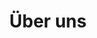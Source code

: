 ---
title: "Über uns"
layout: 'about'
hero:
    title: 'Über uns'
    subtitle: 'Digital denken von Anfang an'
    text: |
        Das Projekt „Digital and Data Literacy in Teaching Lab“ (DDLitLab) ist ein fachübergreifendes und hochschulweites Vorhaben der Universität Hamburg, das von August 2021 bis Dezember 2025 von der *Stiftung Innovation in der Hochschullehre* mit einem Fördervolumen von knapp 5 Mio. Euro gefördert wird. Ziel ist es, die Vermittlung digitaler und datenbezogener Kompetenzen sowohl bei *Studierenden aller Fachrichtungen* als auch bei *Lehrenden* systematisch zu stärken und neue Impulse für innovative Lehre an der Universität Hamburg zu setzen.
    
        Im Mittelpunkt steht, Studierende zu befähigen, digitale Technologien reflektiert zu nutzen und datenbasierte Prozesse kritisch zu bewerten. Lehrende werden darin unterstützt, *digitale und hybride Formate* didaktisch sinnvoll in ihre Curricula zu integrieren. Zentrale Angebote sind das interdisziplinäre Grundlagenprogramm <a href="/datenwelten">Datenwelten</a>, das <a href="/lehrlabor">Data Literacy Lehrlabor</a>, <a href="/studiprojekte">Studi-Projekte</a> sowie die <a href="/gkicommunity">gKI Community</a>. Ergänzt wird das Portfolio durch das <a href="https://www.uni-hamburg.de/lehre-navi/lehrende.html">Lehre-Navi</a>, das Qualifizierung und Beratung zur digitalen und hybriden Hochschullehre bündelt.

        Mit dem Abschluss des Projekts Ende 2025 stehen die hier entwickelten Materialien und Konzepte als Ressource für die Weiterentwicklung der digitalen und datenbezogenen Hochschullehre an der Universität Hamburg und darüber hinaus zur Verfügung. Die Erfahrungen des DDLitLab sollen langfristig zur *Verankerung und Förderung von Data Literacy als Schlüsselkompetenz* an der Universität beitragen.
timeline:
    title: 'Zeitstrahl'
    subtitle: 'Unsere Geschichte'
    items:
        - date: 'August 2021'
          title: 'Kick-Off DDLitLab'
          # content: 'Das DDLitLab startet offiziell mit einem Kick-Off-Event, bei dem die Ziele und Visionen des Projekts vorgestellt werden. Das Team trifft sich, um die nächsten Schritte zu planen und die Zusammenarbeit zu koordinieren.'
          type: 'event'
        - date: 'Oktober 2021'
          title: 'Start Datenwelten I'
          content: 'Die <a href="/datenwelten/">Ringvorlesung</a> geht im Wintersemester in die erste Runde.'
          type: 'event'
        - date: '2022'
          title: '2022'
          type: 'period'
        - date: 'April 2022'
          title: 'Start Datenwelten II + Lehrlabor Runde 1'
          content: 'Die <a href="/datenwelten/">Ringvorlesung</a> geht im Sommersemester in die zweite Runde. <br> Zusätzlich startet das <a href="/lehrlabor/">Data Literacy Lehrlabor</a>, bei dem das DDLitLab innovative digitale und hybride Lehrprojekte für maximal 12 Monate unterstützt.'
          type: 'event'
        - date: 'Mai 2022'
          title: 'Start DDLitLab Lecture Series'
          content: 'Um in einen lebhaften Austausch mit Interessierten zu treten und die Diskussion rund um das Thema Daten- und Digitalkompetenzen an der Universität Hamburg anzuregen, beginnt die *DDLitLab Lecture Series* im Mai 2022.'
          type: 'event'
        - date: 'Oktober 2022'
          title: 'Studi-Projekte Runde 1'
          content: 'In der ersten Ausschreibungsrunde der <a href="/studiprojekte/">studentischen Forschungsgruppen</a> mit Schwerpunkt Data Literacy werden acht Projekte aus verschiedenen Fakultäten gefördert. Damit unterstützt das DDLitLab Studierende aller Fächer, ihre Digital- und Datenkompetenzen im Rahmen eigenständiger Projekte aufzubauen und sich zusätzliche Fertigkeiten im wissenschaftlichen Arbeiten und forschenden Lernen anzueignen.'
          type: 'event'
        - date: 'Dezember 2022'
          title: 'Launch Lehre-Navi'
          content: 'Das <a href="https://www.uni-hamburg.de/lehre-navi/lehrende.html" target="_blank">Lehre-Navi</a> enthält Selbstlernmaterialen, Veranstaltungen und andere Angebote für (digitale) Lehre und richtet sich an alle Lehrenden der Universität Hamburg.'
          type: 'event'
        - date: '2023'
          title: '2023'
          type: 'period'
        - date: 'April 2023'
          title: 'Lehrlabor + Studi-Projekte Runde 2'
          content: 'In der zweiten Förderungsrunde werden im <a href="/lehrlabor/">Lehrlabor</a> 21 Lehrprojekte und sechs <a href="/studiprojekte/">Studi-Projekte</a> gefördert.'
          type: 'event'
        - date: 'Juli 2023'
          title: 'Auftakt KI Hands-On'
          content: 'Generative KI-Tools wie ChatGPT und Co. werfen nicht nur an der Universität Hamburg viele Fragen auf – von grundlegenden Zielen der Hochschulbildung über neue praktische Gestaltungsmöglichkeiten der eigenen Lehre bis hin zu konkreten prüfungsrechtlichen Aspekten. Unsere Veranstaltungsreihe und Community of Practice „KI Hands-On" nimmt genau diese Aspekte in den Blick.'
          type: 'event'
        - date: 'September 2023'
          title: 'Publikation ChatGPT and Me'
          content: 'Im Juli 2023 wird eine Online-Umfrage zum Einsatz generativer KI an der Universität Hamburg durchgeführt. Über 1.500 Mitglieder der Universität Hamburg beteiligen sich und ermöglichen dadurch erste Einblicke in die neue Lebensrealität mit generativer KI an der Hochschule.'
          type: 'event'
        - date: 'Oktober 2023'
          title: 'Studi-Projekte Runde 3 + Start Datenwelten Übung'
          content: 'In der 3. Ausschreibungsrunde der studentischen Forschungsgruppen mit Schwerpunkt Data Literacy 2023/24 werden 10 Studierendenprojekte aus unterschiedlichen Fakultäten und Studiengängen gefördert. In der vorlesungsbegleiteten Übung der „Datenwelten" lernen Studierende die Grundlagen der Statistiksoftware R für die Datenanalyse kennen. Dabei arbeiten sie mit öffentlichen oder persönlichen Daten und führen ein eigenes kritisches Datenprojekt durch.'
          type: 'event'
        - date: '2024'
          title: '2024'
          type: 'period'
        - date: 'August 2024'
          title: 'Fortführung des Lehrlabors als CDTL'
          content: 'Mit der dritten Förderrunde des Data Literacy Lehrlabors 2024/25 wird die Zusammenführung und Verstetigung eines der Kernvorhaben des DDLitLab mit dem Hub of Computing and Data Science (HCDS) in den Blick genommen.'
          type: 'event'
        - date: 'Oktober 2024'
          title: 'Studi-Projekte Runde 4 + ChatGPT and me 2.0'
          content: 'Im Juli 2024 haben wir die Erhebung zu „ChatGPT & me 2.0" über die Lebensrealität mit generativer KI an der Uni Hamburg durchgeführt. Diese wurde dann im Oktober als Forschungsbericht veröffentlicht. In der 4. Ausschreibungsrunde der studentischen Forschungsgruppen mit Schwerpunkt Data Literacy 2024/25 werden sieben Studierendenprojekte aus unterschiedlichen Fakultäten und Studiengängen gefördert.'
          type: 'event'
        - date: '2025'
          title: '2025'
          type: 'period'
        - date: 'September 2025'
          title: 'Publikation ChatGPT and Me 3.0'
          content: 'Im Juli 2025 haben wir die Erhebung zu „ChatGPT & me 3.0" über die Lebensrealität mit generativer KI an der Uni Hamburg durchgeführt. Diese wird dann im September als Forschungsbericht veröffentlicht.'
          type: 'event'
        - date: 'November 2025'
          title: 'Feierliche Abschlussveranstaltung'
          content: 'Nach viereinhalb Jahren DDLitLab feiern wir gemeinsam mit zahlreichen Gästen den erfolgreichen Abschluss unseres Projekts. Zusammen mit allen, die uns während der Projektlaufzeit begleitet haben, blicken wir auf die erreichten Meilensteine und Erfolge zurück.'
          type: 'event'
        - date: 'Dezember 2025'
          title: 'Projekt-Ende'
          type: 'event'
team:
    title: 'Unser Team'
    subtitle: 'Hier muss ein anderer Text hin'
    items:
        - name: "Prof. Dr. Katharina Kleinen-von Königslöw" 
          title: "Projektleitung"
          image: "/images/team/kvk.jpg"
          description: 
            - "Co-Sprecherin"
        - name: "Prof. Dr. Kai-Uwe Schnapp"
          title: "Projektleitung"
          image: "/images/team/schnapp_kai-uwe.jpg"
          description:
            - "Co-Sprecher"
        - name: "Prof. Dr. Gabi Reinmann"
          title: "Lenkungskreis"
          image: "/images/team/reinmann_gabi.jpg"
          description:
            - "Leitung Digital University Teaching Literacy (DUTy)"
        - name: "Prof. Dr. Sandra Sprenger"
          title: "Lenkungskreis"
          image: "/images/team/sprenger_sandra.jpg"
          description: 
            - "Leitung Data Literacy Education im Bereich Fachspezifik"
        - name: "Prof. Dr. Chris Biemann"
          title: "Lenkungskreis"
          image: "/images/team/biemann_chris.jpg"
          description:
            - "Wissenschaftliche Leitung des Hub of Computing and Data Science (HCDS)"
        - name: "Dr. Martin Semmann"
          title: "Lenkungskreis"
          image: "/images/team/semmann_martin.jpg"
          description:
            - "Geschäftsführende Leitung des HCDS" 
        - name: "Stephan Leible"
          title: "Wissenschaftlicher Mitarbeiter (DLE)"
          image: "/images/team/leible_stephan.png"
          description:
            - "Innovations- und Portfoliomanagement"
            - "Entwicklung und Auswahl von Methoden und Tools"
            - "Organisatorische und methodische Projektbegleitung"
        - name: "Moritz Kreinsen"
          title: "Wissenschaftlicher Mitarbeiter (DLE)"
          image: "/images/team/kreinsen_moritz.jpg"
          description:
            - "Koordination der fachspezifischen Data Literacy Education"
            - "Kommunikation"
            - "Web-Präsenz und Forschungsinformationssystem"
            - "Veranstaltungsorganisation"
        - name: "David Jacobs" 
          title: "Wissenschaftlicher Mitarbeiter (DLE)"
          image: "/images/team/david.png"
          description:
            - "Koordination Datenwelten & DLE-Koordination im Bereich Jupyter"
        - name: "Sören-Kristian Berger"
          title: "Wissenschaftlicher Mitarbeiter (DLE)"
          image: "/images/team/kristian-berger_soeren.png"
          description:
            - "Koordination der fachspezifischen Data Literacy Education"

        - name: "Mareike Bartels"
          title: "Wissenschaftliche Mitarbeiterin (DUTy)"
          image: "/images/team/default-character.png"
          description:
            - "Medientechnische LandingPage-Konzeption"
            - "Explikation von Erfahrungen und Wissen Lehrender aus der Lehrentwicklung"
            - "Netzwerkarbeit und Koordination der Zusammenarbeit mit Partner:innen"
        - name: "Julia Pawlowski"
          title: "Wissenschaftliche Mitarbeiterin (DUTy)"
          image: "/images/team/pawlowski_julia.png"
          description:
            - "Visuelle Aufbereitung und Gestaltung von Lehrmaterialien"
            - "Visuelle (Wissenschafts-)Kommunikation in digitalen Angeboten"
        - name: "Jennifer Preiß"
          title: "Wissenschaftliche Mitarbeiterin (DUTy)"
          image: "/images/team/preiss_jennifer.jpg"
          description:
            - "Didaktische Beratung" 
        - name: "Fridrun Freise"
          title: "Wissenschaftliche Mitarbeiterin (DUTy)"
          image: "/images/team/freise_fridrun.jpg"
          description: 
            - "Qualifizierung von Lehrenden und Studierenden im Bereich Künstliche Intelligenz"
        - name: "Carolin Reichert"
          title: "Wissenschaftliche Hilfskraft"
          image: "/images/team/default-character.png"
          description: 
            - "Gesamtkoordination"
        - name: "Felix Hartel"
          title: "Wissenschaftliche Hilfskraft" 
          image: "/images/team/hartel_felix.jpg"
          description:
            - "Gesamtkoordination"
        - name: "Mathilda Witte"
          title: "Studentische Hilfskraft" 
          image: "/images/team/witte_mathilda.jpg"
          description:
            - "DUTy-Team"
        - name: "Laura Aguilera Galeas"
          title: "Studentische Hilfskraft" 
          image: "/images/team/aguilera_laura.jpg"
          description:
            - "DUTy-Team"
        - name: "Julian Wichert"
          title: "Wissenschaftliche Hilfskraft" 
          image: "/images/team/default-character.png"
          description:
            - "Koordination Datenwelten"
        - name: "Prof. Dr. Ingrid Schirmer"
          title: "Lenkungskreis"
          image: "/images/team/schirmer_ingrid.jpg"
        - name: "Prof. Dr. Eva Bittner"
          title: "Lenkungskreis"
          image: "/images/team/bittner_eva.jpg"
        - name: "Prof. Dr. Mathias Fischer"
          title: "Lenkungskreis"
          image: "/images/team/fischer_mathias.jpg"
        - name: "Carolin Scharfenberg" 
          title: "Wissenschaftliche Mitarbeiterin"
          image: "/images/team/scharfenberg_carolin.jpg"
          description:
            - "Gesamtkoordination"
        - name: "Dr. Julia Niemann-Lenz" 
          title: "Wissenschaftliche Mitarbeiterin"
          image: "/images/team/niemann-lenz_julia.png"
          description:
            - "Gesamtkoordination & Koordination des fachübergreifenden DLE-Studienangebots"
        - name: "Nadia Blüthmann" 
          title: "Wissenschaftliche Mitarbeiterin"
          image: "/images/team/bluethmann_nadia.png"
          description:
            - "DUTy-Team"
        - name: "Sven Rehder" 
          title: "Technischer Mitarbeiter"
          image: "/images/team/rehder_sven.jpg"
          description:
            - "Medienproduktion"
        - name: "Eylem Tas" 
          title: "Wissenschaftliche Mitarbeiterin"
          image: "/images/team/tas_eylem.png"
          description:
            - "Koordination der DLE im Bereich Transfer"
        - name: "Güler Kocaman" 
          title: "Wissenschaftliche Hilfskraft"
        - name: "Max Ludzay" 
          title: "Studentische Hilfskraft"
        - name: "Hannes Klingler" 
          title: "Studentische Hilfskraft"
        - name: "Verena Beissel" 
          title: "Studentische Hilfskraft"
        - name: "Elisa Paepcke" 
          title: "Wissenschaftliche Hilfskraft"
        - name: "Jan Newiger"
          title: "Studentische Hilfskraft"
        - name: "Fabian Braun" 
          title: "Technischer Support"
        - name: "Meron Yemane" 
          title: "Technischer Support"
publications:
    title: 'Publikationen'
    subtitle: 'Unsere Veröffentlichungen'
    button: 'Weitere Publikationen aus dem DDLitLab'
    items:
        - title: 'ChatGPT & me 2.0' 
          subtitle: 'Eine Bestandsaufnahme im zweiten Jahr mit generativer KI an der Uni Hamburg' 
          authors: "Bartels, Freise, Hartel, Preiß" 
          link: "https://www.fis.uni-hamburg.de/publikationen/detail.html?id=c697518b-6089-4e7b-b6cd-3268f4054195" 
          date: "2024"
        - title: 'ChatGPT and me'
          subtitle: 'Erste Ergebnisse der quantitativen Auswertung einer Umfrage über die Lebensrealität mit generativer KI an der Universität Hamburg'
          authors: " Preiß, Bartels, Niemann-Lenz, Pawlowski, Schnapp"
          link: "https://www.fis.uni-hamburg.de/publikationen/detail.html?id=2f9b3671-1e45-428c-813c-c5d818d27516"
          date: "2023"
        - title: 'Datenwelten' 
          subtitle: 'Interdisziplinäre hochschulweite Ringvorlesungen zum Erwerb von Data Literacy' 
          authors: "Leible, Kreinsen, Scharfenberg, Niemann-Lenz, Schnapp" 
          link: "https://www.fis.uni-hamburg.de/publikationen/detail.html?id=3017697f-fcb5-4ec5-8786-09eb6313ff98" 
          date: "2023"
        - title: 'Early Education for Data Management Decisions' 
          subtitle: 'Ergebnisse der Teilnehmendenbefragung' 
          authors: "Jacob, Neumann, Schulz" 
          link: "https://doi.org/10.25592/uhhfdm.9844" 
          date: "2023"
        - title: 'Die Rolle der Informatik in der inter- und transdisziplinären Data Literacy Education' 
          subtitle: 'Eine empirische Studie der Fachperspektiven von Hochschullehrerinnen und Hochschullehrern zu Data Literacy' 
          authors: "Niemann-Lenz, Kreinsen, Berger" 
          link: "https://www.fis.uni-hamburg.de/publikationen/detail.html?id=8029a67d-26ad-4589-b655-09901f66741c" 
          date: "2022"
        - title: 'A Snapshot of Essential IT-Related Challenges of Universities' 
          subtitle: 'A Literature Analysis: What drives IT in higher education today and tomorrow? ' 
          authors: "Leible, Ludzay" 
          link: "https://www.fis.uni-hamburg.de/publikationen/detail.html?id=fe02fa15-4a80-4ff5-bacb-f3b0a7763a96" 
          date: "2022" 
---